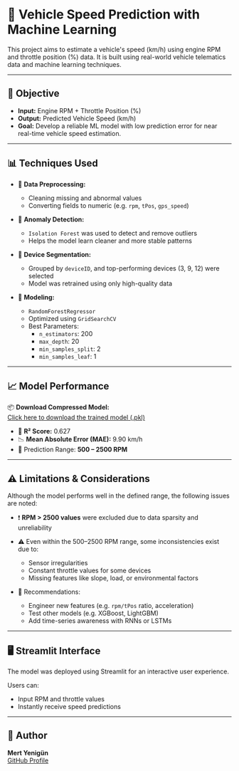 # 🚗 Vehicle Speed Prediction with Machine Learning

This project aims to estimate a vehicle's speed (km/h) using engine RPM and throttle position (%) data. It is built using real-world vehicle telematics data and machine learning techniques.

---

## 🎯 Objective

- **Input:** Engine RPM + Throttle Position (%)
- **Output:** Predicted Vehicle Speed (km/h)
- **Goal:** Develop a reliable ML model with low prediction error for near real-time vehicle speed estimation.

---

## 📊 Techniques Used

- 🔹 **Data Preprocessing:**  
  - Cleaning missing and abnormal values  
  - Converting fields to numeric (e.g. `rpm`, `tPos`, `gps_speed`)

- 🔹 **Anomaly Detection:**  
  - `Isolation Forest` was used to detect and remove outliers  
  - Helps the model learn cleaner and more stable patterns

- 🔹 **Device Segmentation:**  
  - Grouped by `deviceID`, and top-performing devices (3, 9, 12) were selected  
  - Model was retrained using only high-quality data

- 🔹 **Modeling:**  
  - `RandomForestRegressor`  
  - Optimized using `GridSearchCV`  
  - Best Parameters:
    - `n_estimators`: 200  
    - `max_depth`: 20  
    - `min_samples_split`: 2  
    - `min_samples_leaf`: 1  

---

## 📈 Model Performance
📦 **Download Compressed Model:**  
[Click here to download the trained model (.pkl)](https://drive.google.com/file/d/1a2B3cD4EFG567/view?usp=sharing)

- 🎯 **R² Score:** 0.627  
- 📉 **Mean Absolute Error (MAE):** 9.90 km/h  
- 🧪 Prediction Range: **500 – 2500 RPM**

---

## ⚠️ Limitations & Considerations

Although the model performs well in the defined range, the following issues are noted:

- ❗ **RPM > 2500 values** were excluded due to data sparsity and unreliability
- ⚠️ Even within the 500–2500 RPM range, some inconsistencies exist due to:
  - Sensor irregularities
  - Constant throttle values for some devices
  - Missing features like slope, load, or environmental factors

- 🔧 Recommendations:
  - Engineer new features (e.g. `rpm/tPos` ratio, acceleration)
  - Test other models (e.g. XGBoost, LightGBM)
  - Add time-series awareness with RNNs or LSTMs

---

## 🖥️ Streamlit Interface

The model was deployed using Streamlit for an interactive user experience.

Users can:
- Input RPM and throttle values
- Instantly receive speed predictions

---



## 👤 Author

**Mert Yenigün**  
[GitHub Profile](https://github.com/mertyenigun)
